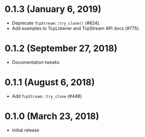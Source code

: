 # 0.1.3 (January 6, 2019)

* Deprecate `TcpStream::try_clone()` (#824).
* Add examples to TcpListener and TcpStream API docs (#775).

# 0.1.2 (September 27, 2018)

* Documentation tweaks

# 0.1.1 (August 6, 2018)

* Add `TcpStream::try_clone` (#448)

# 0.1.0 (March 23, 2018)

* Initial release
